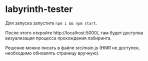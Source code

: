 # labyrinth-tester

Для запуска запустите `npm i && npm start`.

После этого откройте http://localhost:5000/, там будет доступна визуализация процесса прохождения лабиринта.

Решение можно писать в файле src/main.js (HMR не доступен, необходимо обновлять страницу вручную).
